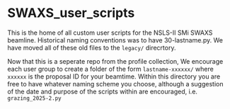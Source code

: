 # SWAXS_user_scripts
This is the home of all custom user scripts for the NSLS-II SMi SWAXS beamline.  Historical naming conventions was to have 30-lastname.py.  We have moved all of these old files to the `legacy/` direcrtory.

Now that this is a seperate repo from the profile collection, We encourage each user group to create a folder of the form 
`lastname-xxxxxx/`
where `xxxxxx` is the proposal ID for your beamtime. 
Within this directory you are free to have whatever naming scheme you choose, although a suggestion of the date and purpose of the scripts within are encouraged, i.e. 
`grazing_2025-2.py`
